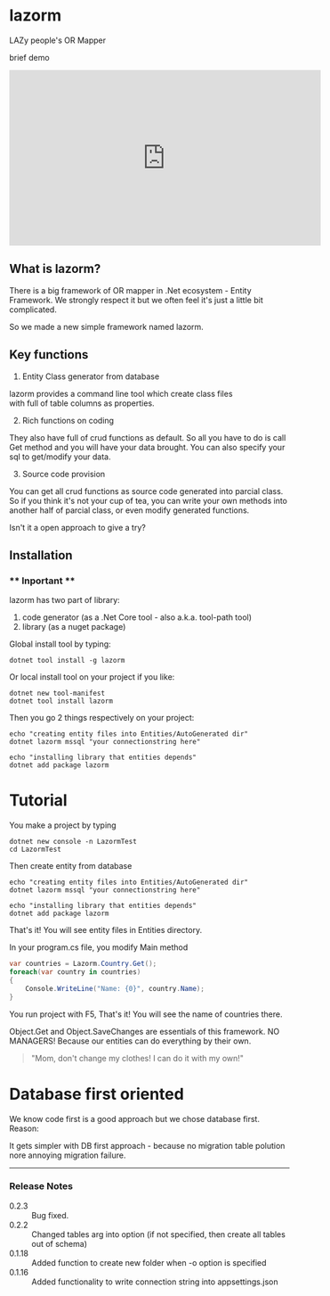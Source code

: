 # lazorm
LAZy people's OR Mapper

brief demo
<iframe width="560" height="315" src="https://www.youtube.com/embed/qZ1XBQqL2YE" frameborder="0" allow="accelerometer; autoplay; encrypted-media; gyroscope; picture-in-picture" allowfullscreen></iframe>

## What is lazorm?

There is a big framework of OR mapper in .Net ecosystem - Entity Framework.
We strongly respect it but we often feel it's just a little bit complicated.

So we made a new simple framework named lazorm.

## Key functions 

1. Entity Class generator from database 

lazorm provides a command line tool which create class files  
with full of table columns as properties.

2. Rich functions on coding

They also have full of crud functions as default.
So all you have to do is call Get method and you will have your data brought.
You can also specify your sql to get/modify your data.

3. Source code provision

You can get all crud functions as source code generated into parcial class.
So if you think it's not your cup of tea, you can write your own methods 
into another half of parcial class, or even modify generated functions.

Isn't it a open approach to give a try?

## Installation 

### ** Inportant ** 

lazorm has two part of library: 

1. code generator (as a .Net Core tool - also a.k.a. tool-path tool)
2. library (as a nuget package)

Global install tool by typing:

``` shell:Terminal
dotnet tool install -g lazorm
```

Or local install tool on your project if you like:

``` shell:Terminal @path/of/ProjectFolder
dotnet new tool-manifest
dotnet tool install lazorm
```

Then you go 2 things respectively on your project:

``` shell:Terminal @path/of/ProjectFolder
echo "creating entity files into Entities/AutoGenerated dir"
dotnet lazorm mssql "your connectionstring here"

echo "installing library that entities depends"
dotnet add package lazorm
```

# Tutorial 

You make a project by typing 

``` shell:Terminal
dotnet new console -n LazormTest
cd LazormTest
```


Then create entity from database

``` shell:Terminal @path/of/ProjectFolder
echo "creating entity files into Entities/AutoGenerated dir"
dotnet lazorm mssql "your connectionstring here"

echo "installing library that entities depends"
dotnet add package lazorm
```

That's it!
You will see entity files in Entities directory.

In your program.cs file, you modify Main method

``` csharp:Program.cs
var countries = Lazorm.Country.Get();
foreach(var country in countries)
{
    Console.WriteLine("Name: {0}", country.Name);
}
```

You run project with F5,
That's it!
You will see the name of countries there.

Object.Get and Object.SaveChanges are essentials of this framework.
NO MANAGERS! Because our entities can do everything by their own.

> "Mom, don't change my clothes! I can do it with my own!"

# Database first oriented

We know code first is a good approach but we chose database first.
Reason:

 It gets simpler with DB first approach - because no migration table polution nore annoying migration failure.

 
 ---

### Release Notes

<dl>
<dt>0.2.3</dt><dd>Bug fixed.</dd>
<dt>0.2.2</dt><dd>Changed tables arg into option (if not specified, then create all tables out of schema)</dd>
<dt>0.1.18</dt><dd>Added function to create new folder when -o option is specified</dd>
<dt>0.1.16</dt><dd>Added functionality to write connection string into appsettings.json</dd>
</dl>
